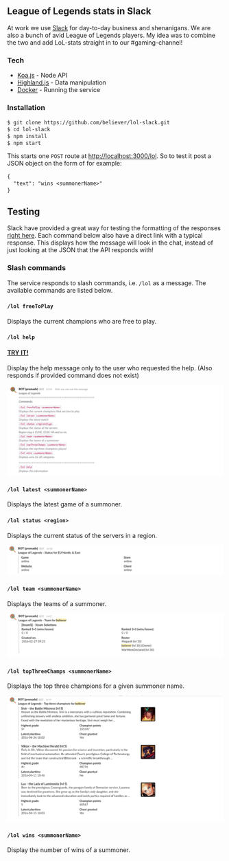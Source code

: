 ## League of Legends stats in Slack

At work we use [Slack](https://slack.com/) for day-to-day business and shenanigans. We are also a bunch of avid League of Legends players. My idea was to combine the two and add LoL-stats straight in to our #gaming-channel!

### Tech
* [Koa.js](koajs.com) - Node API
* [Highland.js](highlandjs.org) - Data manipulation
* [Docker](docker.io) - Running the service

### Installation
```
$ git clone https://github.com/believer/lol-slack.git
$ cd lol-slack
$ npm install
$ npm start
```

This starts one `POST` route at [http://localhost:3000/lol](http://localhost:3000/lol). So to test it post a JSON object on the form of for example:

```
{
  "text": "wins <summonerName>"
}
```

## Testing
Slack have provided a great way for testing the formatting of the responses [right here](https://api.slack.com/docs/formatting/builder). Each command below also have a direct link with a typical response. This displays how the message will look in the chat, instead of just looking at the JSON that the API responds with!

### Slash commands
The service responds to slash commands, i.e. `/lol` as a message. The available commands are listed below.

#### `/lol freeToPlay`
Displays the current champions who are free to play.

#### `/lol help`
#### [TRY IT!](https://api.slack.com/docs/formatting/builder?msg=%7B%22text%22%3A%22*League%20of%20Legends*%5Cn%3D%3D%3D%3D%3D%3D%3D%3D%3D%3D%3D%3D%3D%3D%3D%3D%3D%3D%3D%3D%3D%3D%3D%3D%3D%3D%3D%3D%3D%3D%3D%3D%3D%3D%3D%3D%3D%3D%3D%3D%3D%3D%3D%3D%3D%3D%5Cn*Commands%3A*%5Cn%5Cn%60%2Flol%20freeToPlay%20%3CsummonerName%3E%60%5CnDisplays%20the%20current%20champions%20that%20are%20free%20to%20play%5Cn%60%2Flol%20latest%20%3CsummonerName%3E%60%5CnDisplays%20the%20latest%20match%5Cn%60%2Flol%20status%20%3CregionSlug%3E%60%5CnDisplays%20the%20status%20of%20the%20servers.%5CnRegion%20slug%20is%20EUNE%2C%20EUW%2C%20NA%20and%20so%20on.%5Cn%60%2Flol%20team%20%3CsummonerName%3E%60%5CnDisplays%20the%20teams%20of%20a%20summoner%5Cn%60%2Flol%20topThreeChamps%20%3CsummonerName%3E%60%5CnDisplays%20the%20top%20three%20champions%20played%5Cn%60%2Flol%20wins%20%3CsummonerName%3E%60%5CnDisplays%20wins%20for%20all%20categories%5Cn%5Cn%3D%3D%3D%3D%3D%3D%3D%3D%3D%3D%3D%3D%3D%3D%3D%3D%3D%3D%3D%3D%3D%3D%3D%3D%3D%3D%3D%3D%3D%3D%3D%3D%3D%3D%3D%3D%3D%3D%3D%3D%3D%3D%3D%3D%3D%3D%5Cn%60%2Flol%20help%60%5CnDisplays%20this%20information%5Cn%22%2C%22mrkdwn%22%3Atrue%7D)

Display the help message only to the user who requested the help.
(Also responds if provided command does not exist)

![help command](/assets/help.png)

#### `/lol latest <summonerName>`
Displays the latest game of a summoner.

#### `/lol status <region>`
Displays the current status of the servers in a region.

![status command](/assets/status.png)

#### `/lol team <summonerName>`
Displays the teams of a summoner.

![team command](/assets/team.png)

#### `/lol topThreeChamps <summonerName>`
Displays the top three champions for a given summoner name.

![topThreeChamps command](/assets/topThreeChamps.png)

#### `/lol wins <summonerName>`
Display the number of wins of a summoner.
